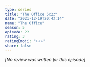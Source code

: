 ```yaml
---
type: series
title: "The Office 5x22"
date: "2021-12-19T20:43:14"
name: "The Office"
season: 5
episode: 22
rating: 3
ratingEmoji: "⭐️⭐️⭐️"
share: false
---
```


_[No review was written for this episode]_
